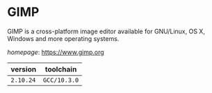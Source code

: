 # GIMP

GIMP is a cross-platform image editor available for GNU/Linux, OS X, Windows and more operating systems.

*homepage*: <https://www.gimp.org>

version | toolchain
--------|----------
``2.10.24`` | ``GCC/10.3.0``
